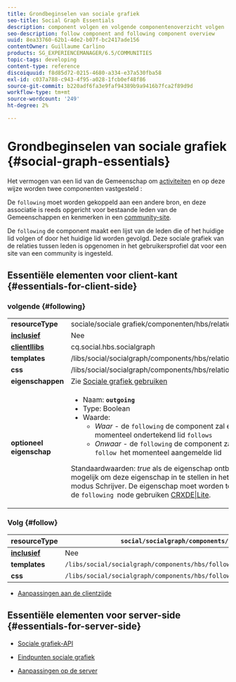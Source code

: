 ```yaml
---
title: Grondbeginselen van sociale grafiek
seo-title: Social Graph Essentials
description: component volgen en volgende componentenoverzicht volgen
seo-description: follow component and following component overview
uuid: 8ea33760-62b1-4de2-b07f-bc2417ade156
contentOwner: Guillaume Carlino
products: SG_EXPERIENCEMANAGER/6.5/COMMUNITIES
topic-tags: developing
content-type: reference
discoiquuid: f8d85d72-0215-4680-a334-e37a530fba58
exl-id: c037a788-c943-4f95-a028-1fcb0ef48f86
source-git-commit: b220adf6fa3e9faf94389b9a9416b7fca2f89d9d
workflow-type: tm+mt
source-wordcount: '249'
ht-degree: 2%

---
```


# Grondbeginselen van sociale grafiek  {#social-graph-essentials}

Het vermogen van een lid van de Gemeenschap om [activiteiten](essentials-activities.md) en op deze wijze worden twee componenten vastgesteld :

De `following` moet worden gekoppeld aan een andere bron, en deze associatie is reeds opgericht voor bestaande leden van de Gemeenschappen en kenmerken in een [community-site](overview.md#communitiessites).

De `following` de component maakt een lijst van de leden die of het huidige lid volgen of door het huidige lid worden gevolgd. Deze sociale grafiek van de relaties tussen leden is opgenomen in het gebruikersprofiel dat voor een site van een community is ingesteld.

## Essentiële elementen voor client-kant {#essentials-for-client-side}

### volgende {#following}

<table>
 <tbody>
  <tr>
   <td> <strong>resourceType</strong></td>
   <td>sociale/sociale grafiek/componenten/hbs/relaties</td>
  </tr>
  <tr>
   <td> <a href="scf.md#add-or-include-a-communities-component"><strong>inclusief</strong></a></td>
   <td>Nee</td>
  </tr>
  <tr>
   <td> <a href="clientlibs.md"><strong>clientllibs</strong></a></td>
   <td>cq.social.hbs.socialgraph</td>
  </tr>
  <tr>
   <td> <strong>templates</strong></td>
   <td> /libs/social/socialgraph/components/hbs/relationships/relationships.hbs</td>
  </tr>
  <tr>
   <td> <strong>css</strong></td>
   <td> /libs/social/socialgraph/components/hbs/relationships/clientlibs/relationships.css</td>
  </tr>
  <tr>
   <td><strong> eigenschappen</strong></td>
   <td>Zie <a href="socialgraph.md">Sociale grafiek gebruiken</a></td>
  </tr>
  <tr>
   <td><strong> optioneel<br /> eigenschap</strong></td>
   <td>
    <ul>
     <li>Naam: <strong><code>outgoing</code></strong></li>
     <li>Type: Boolean</li>
     <li>Waarde:<br />
      <ul>
       <li><i>Waar </i>- de <code>following</code> de component zal een lijst maken van de leden die momenteel ondertekend lid <code>follows</code></li>
       <li><i>Onwaar </i>- de <code>following</code> de component zal een lijst maken van de leden die <code>follow </code>het momenteel aangemelde lid</li>
      </ul> </li>
    </ul> <p>Standaardwaarden: <i>true</i> als de eigenschap ontbreekt. Momenteel is het niet mogelijk om deze eigenschap in te stellen in het dialoogvenster Bewerken in de modus Schrijver. De eigenschap moet worden toegevoegd aan een instantie van de <code>following </code>node gebruiken <a href="../../help/sites-developing/developing-with-crxde-lite.md">CRXDE|Lite</a>.</p> </td>
  </tr>
 </tbody>
</table>

### Volg {#follow}

| **resourceType** | `social/socialgraph/components/hbs/following` |
|---|---|
| [**inclusief**](scf.md#add-or-include-a-communities-component) | Nee |
| **templates** | `/libs/social/socialgraph/components/hbs/following/following.hbs` |
| **css** | `/libs/social/socialgraph/components/hbs/following/clientlibs/following.css` |

* [Aanpassingen aan de clientzijde](client-customize.md)

## Essentiële elementen voor server-side {#essentials-for-server-side}

* [Sociale grafiek-API](https://helpx.adobe.com/experience-manager/6-5/sites/developing/using/reference-materials/javadoc/com/adobe/cq/social/graph/client/api/package-frame.html)

* [Eindpunten sociale grafiek](https://helpx.adobe.com/experience-manager/6-5/sites/developing/using/reference-materials/javadoc/com/adobe/cq/social/graph/client/endpoint/package-frame.html)

* [Aanpassingen op de server](server-customize.md)
